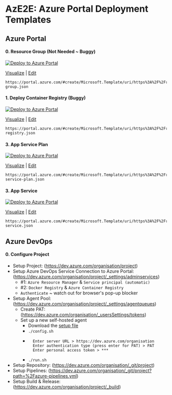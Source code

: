 # AzE2E: Azure Portal Deployment Templates


## Azure Portal

#### 0. Resource Group (Not Needed ~ Buggy)
[![Deploy to Azure Portal](https://aka.ms/deploytoazurebutton)](https://portal.azure.com/#create/Microsoft.Template/uri/https%3A%2F%2Fraw.githubusercontent.com%2FChandraVijayDubey%2Faze2e%2Fmaster%2Fresource-group.json)

[Visualize](http://armviz.io/#/?load=https%3A%2F%2Fraw.githubusercontent.com%2FChandraVijayDubey%2Faze2e%2Fmaster%2Fresource-group.json) | [Edit](resource-group.json)

```
https://portal.azure.com/#create/Microsoft.Template/uri/https%3A%2F%2Fraw.githubusercontent.com%2FChandraVijayDubey%2Faze2e%2Fmaster%2Fresource-group.json
```

#### 1. Deploy Container Registry (Buggy)
[![Deploy to Azure Portal](https://aka.ms/deploytoazurebutton)](https://portal.azure.com/#create/Microsoft.Template/uri/https%3A%2F%2Fraw.githubusercontent.com%2FChandraVijayDubey%2Faze2e%2Fmaster%2Fcontainer-registry.json)

[Visualize](http://armviz.io/#/?load=https%3A%2F%2Fraw.githubusercontent.com%2FChandraVijayDubey%2Faze2e%2Fmaster%2Fcontainer-registry.json) | [Edit](container-registry.json)

```
https://portal.azure.com/#create/Microsoft.Template/uri/https%3A%2F%2Fraw.githubusercontent.com%2FChandraVijayDubey%2Faze2e%2Fmaster%2Fcontainer-registry.json
```

#### 3. App Service Plan
[![Deploy to Azure Portal](https://aka.ms/deploytoazurebutton)](https://portal.azure.com/#create/Microsoft.Template/uri/https%3A%2F%2Fraw.githubusercontent.com%2FChandraVijayDubey%2Faze2e%2Fmaster%2Fapp-service-plan.json)

[Visualize](http://armviz.io/#/?load=https%3A%2F%2Fraw.githubusercontent.com%2FChandraVijayDubey%2Faze2e%2Fmaster%2Fapp-service-plan.json) | [Edit](app-service-plan.json)

```
https://portal.azure.com/#create/Microsoft.Template/uri/https%3A%2F%2Fraw.githubusercontent.com%2FChandraVijayDubey%2Faze2e%2Fmaster%2Fapp-service-plan.json
```

#### 3. App Service
[![Deploy to Azure Portal](https://aka.ms/deploytoazurebutton)](https://portal.azure.com/#create/Microsoft.Template/uri/https%3A%2F%2Fraw.githubusercontent.com%2FChandraVijayDubey%2Faze2e%2Fmaster%2Fapp-service.json)

[Visualize](http://armviz.io/#/?load=https%3A%2F%2Fraw.githubusercontent.com%2FChandraVijayDubey%2Faze2e%2Fmaster%2Fapp-service.json) | [Edit](app-service.json)

```
https://portal.azure.com/#create/Microsoft.Template/uri/https%3A%2F%2Fraw.githubusercontent.com%2FChandraVijayDubey%2Faze2e%2Fmaster%2Fapp-service.json
```


## Azure DevOps

#### 0. Configure Project

- Setup Project: (https://dev.azure.com/organisation/project)
- Setup Azure DevOps Service Connection to Azure Portal: (https://dev.azure.com/organisation/project/_settings/adminservices)
	- #1: `Azure Resource Manager` & `Service principal (automatic)`
	- #2: `Docker Registry` & `Azure Container Registry`
	- `Authenticate` ~ watch out for browser's pop-up blocker
- Setup Agent Pool: (https://dev.azure.com/organisation/project/_settings/agentqueues)
	- Create PAT: (https://dev.azure.com/organisation/_usersSettings/tokens)
	- Set up a new self-hosted agent
		- Download the [setup file](https://vstsagentpackage.azureedge.net/agent/2.188.3/vsts-agent-osx-x64-2.188.3.tar.gz)
		- `./config.sh`
		- ```
			Enter server URL > https://dev.azure.com/organisation
			Enter authentication type (press enter for PAT) > PAT
			Enter personal access token > ***
			```
		- `./run.sh`
- Setup Repository: (https://dev.azure.com/organisation/_git/project)
- Setup Pipelines: (https://dev.azure.com/organisation/_git/project?path=%2Fazure-pipelines.yml)
- Setup Build & Release: (https://dev.azure.com/organisation/project/_build)
